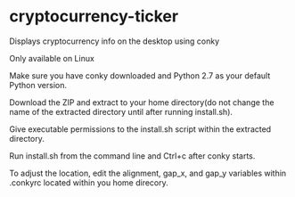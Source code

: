 # cryptocurrency-ticker
Displays cryptocurrency info on the desktop using conky

Only available on Linux

Make sure you have conky downloaded and Python 2.7 as your default Python version.

Download the ZIP and extract to your home directory(do not change the name of the extracted directory until after running install.sh).

Give executable permissions to the install.sh script within the extracted directory.

Run install.sh from the command line and Ctrl+c after conky starts.

To adjust the location, edit the alignment, gap_x, and gap_y variables within .conkyrc located within you home direcory. 

